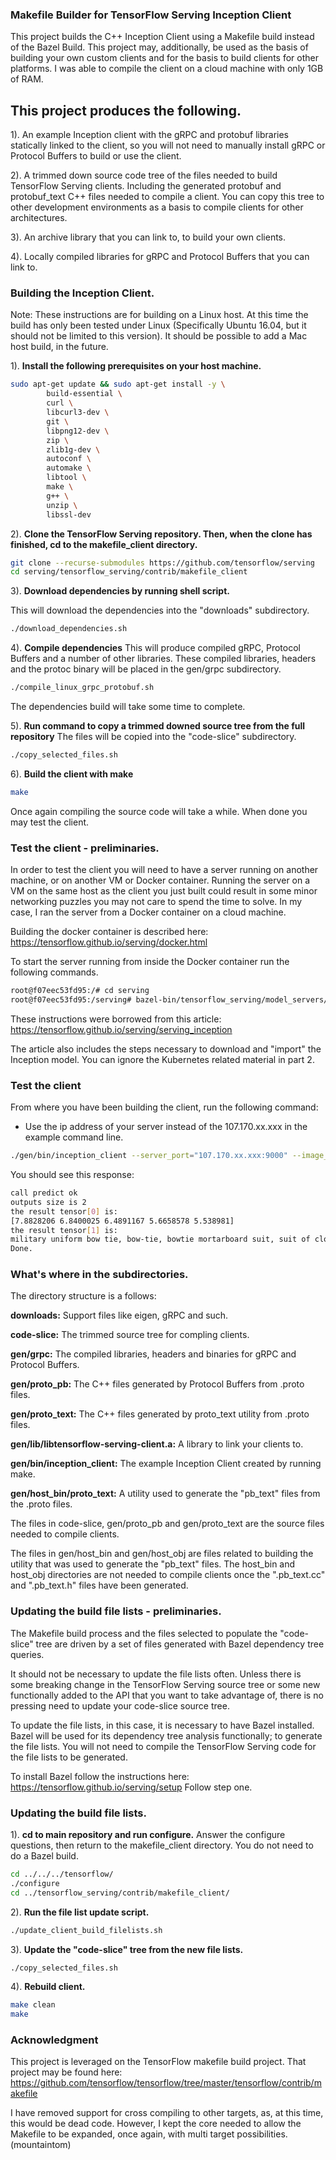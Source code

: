 ### Makefile Builder for TensorFlow Serving Inception Client

This project builds the C++ Inception Client using a Makefile build instead of the Bazel Build. 
This project may, additionally, be used as the basis of building your own custom clients and for the basis to build clients for other platforms. I was able to compile the client on a cloud machine with only 1GB of RAM.

## This project produces the following.

1). An example Inception client with the gRPC and protobuf libraries statically linked to the client, so you will not need to manually install gRPC or Protocol Buffers to build or use the client.

2). A trimmed down source code tree of the files needed to build TensorFlow Serving clients. Including the generated protobuf and protobuf_text C++ files needed to compile a client. You can copy this tree to other development environments as a basis to compile clients for other architectures.

3). An archive library that you can link to, to build your own clients.

4). Locally compiled libraries for gRPC and Protocol Buffers that you can link to.

### Building the Inception Client.

Note: These instructions are for building on a Linux host. At this time the build has only been tested under Linux (Specifically Ubuntu 16.04, but it should not be limited to this version). It should be possible to add a Mac host build, in the future.

1). **Install the following prerequisites on your host machine.**

```bash
sudo apt-get update && sudo apt-get install -y \
        build-essential \
        curl \
        libcurl3-dev \
        git \
        libpng12-dev \
        zip \
        zlib1g-dev \
        autoconf \
        automake \
        libtool \
        make \
        g++ \
        unzip \
        libssl-dev
```

2). **Clone the TensorFlow Serving repository. Then, when the clone has finished, cd to the makefile_client directory.**

```bash
git clone --recurse-submodules https://github.com/tensorflow/serving
cd serving/tensorflow_serving/contrib/makefile_client
```

3). **Download dependencies by running shell script.**

   This will download the dependencies into the "downloads" subdirectory.

```bash
./download_dependencies.sh
```

4). **Compile dependencies**
   This will produce compiled gRPC, Protocol Buffers and a number of other libraries. These compiled libraries, headers and the protoc binary will be placed in the gen/grpc subdirectory.

```bash
./compile_linux_grpc_protobuf.sh
```
   The dependencies build will take some time to complete.

5). **Run command to copy a trimmed downed source tree from the full repository**
  The files will be copied into the "code-slice" subdirectory.
  
```bash
./copy_selected_files.sh
```

6). **Build the client with make** 

```bash
make
```

Once again compiling the source code will take a while. When done you may test the client.

### Test the client - preliminaries.

In order to test the client you will need to have a server running on another machine, or on another VM or Docker container. Running the server on a VM on the same host as the client you just built could result in some minor networking puzzles you may not care to spend the time to solve. In my case, I ran the server from a Docker container on a cloud machine. 

Building the docker container is described here:
https://tensorflow.github.io/serving/docker.html

To start the server running from inside the Docker container run the following commands.

```bash
root@f07eec53fd95:/# cd serving
root@f07eec53fd95:/serving# bazel-bin/tensorflow_serving/model_servers/tensorflow_model_server --port=9000 --model_name=inception --model_base_path=inception-export &> inception_log &
```
These instructions were borrowed from this article:
https://tensorflow.github.io/serving/serving_inception

The article also includes the steps necessary to download and "import" the Inception model. You can ignore the Kubernetes related material in part 2.

### Test the client

From where you have been building the client, run the following command:

- Use the ip address of your server instead of the 107.170.xx.xxx in the example command line.

```bash
./gen/bin/inception_client --server_port="107.170.xx.xxx:9000" --image_file="../../../tensorflow/tensorflow/examples/label_image/data/grace_hopper.jpg"
```

You should see this response:
```bash
call predict ok
outputs size is 2
the result tensor[0] is:
[7.8828206 6.8400025 6.4891167 5.6658578 5.538981]
the result tensor[1] is:
military uniform bow tie, bow-tie, bowtie mortarboard suit, suit of clothes academic gown, academic robe, judge\'s robe
Done.
```

### What's where in the subdirectories.

The directory structure is a follows:

**downloads:** Support files like eigen, gRPC and such.

**code-slice:** The trimmed source tree for compling clients.

**gen/grpc:** The compiled libraries, headers and binaries for gRPC and Protocol Buffers.

**gen/proto_pb:** The C++ files generated by Protocol Buffers from .proto files.

**gen/proto_text:** The C++ files generated by proto_text utility from .proto files.

**gen/lib/libtensorflow-serving-client.a:** A library to link your clients to.

**gen/bin/inception_client:** The example Inception Client created by running make.

**gen/host_bin/proto_text:** A utility used to generate the "pb_text" files from the .proto files.

The files in code-slice, gen/proto_pb and gen/proto_text are the source files needed to compile clients. 

The files in gen/host_bin and gen/host_obj are files related to building the utility that was used to generate the "pb_text" files. The host_bin and host_obj directories are not needed to compile clients once the ".pb_text.cc" and ".pb_text.h" files have been generated.


### Updating the build file lists - preliminaries.

The Makefile build process and the files selected to populate the "code-slice" tree are driven by a set of files generated with Bazel dependency tree queries.

It should not be necessary to update the file lists often. Unless there is some breaking change in the TensorFlow Serving source tree or some new functionally added to the API that you want to take advantage of, there is no pressing need to update your code-slice source tree.

To update the file lists, in this case, it is necessary to have Bazel installed. Bazel will be used for its dependency tree analysis functionally; to generate the file lists. You will not need to compile the TensorFlow Serving code for the file lists to be generated.

To install Bazel follow the instructions here:
https://tensorflow.github.io/serving/setup
Follow step one.

### Updating the build file lists.

1). **cd to main repository and run configure.**
  Answer the configure questions, then return to the makefile_client directory. 
  You do not need to do a Bazel build.

```bash
cd ../../../tensorflow/
./configure
cd ../tensorflow_serving/contrib/makefile_client/
```

2). **Run the file list update script.**
```bash
./update_client_build_filelists.sh 
```

3). **Update the "code-slice" tree from the new file lists.**

```bash
./copy_selected_files.sh
```

4). **Rebuild client.**

```bash
make clean
make
```

### Acknowledgment
This project is leveraged on the TensorFlow makefile build project. That project may be found here:
https://github.com/tensorflow/tensorflow/tree/master/tensorflow/contrib/makefile

I have removed support for cross compiling to other targets, as, at this time, this would be dead code. However, I kept the core needed to allow the Makefile to be expanded, once again, with multi target possibilities. (mountaintom)

